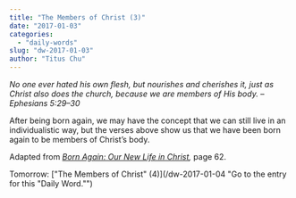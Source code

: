 ```yaml
---
title: "The Members of Christ (3)"
date: "2017-01-03"
categories: 
  - "daily-words"
slug: "dw-2017-01-03"
author: "Titus Chu"
---
```


_No one ever hated his own flesh, but nourishes and cherishes it, just as Christ also does the church, because we are members of His body._ _– Ephesians 5:29–30_

After being born again, we may have the concept that we can still live in an individualistic way, but the verses above show us that we have been born again to be members of Christ’s body.

Adapted from _[Born Again: Our New Life in Christ](/book-born-again/ "Go to the listing for this book."),_ page 62.

Tomorrow: ["The Members of Christ" (4)](/dw-2017-01-04 "Go to the entry for this "Daily Word."")
